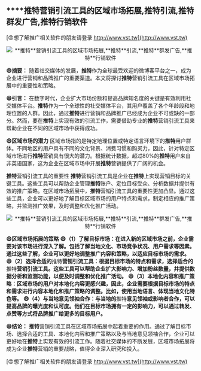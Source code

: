 ## ****推特**营销引流工具的区域市场拓展,**推特**引流,**推特**群发广告,**推特**行销软件**

[😍想了解推广相关软件的朋友请登录 http://www.vst.tw](http://www.vst.tw)

 <center><img src="https://vst.tw/MP4/tuiguang/png/5.png" alt="**推特**营销引流工具的区域市场拓展,**推特**引流,**推特**群发广告,**推特**行销软件"></center>

**😄摘要：**
随着社交媒体的发展，**推特**作为全球最受欢迎的微博客平台之一，成为企业进行营销和品牌推广的重要渠道。本文将探讨**推特**营销引流工具在区域市场拓展中的重要性和策略。

**😄引言：**
在数字时代，企业扩大市场份额和提高品牌知名度的关键是有效利用社交媒体平台。**推特**作为一个全球性的社交媒体平台，其用户覆盖了各个年龄段和地理位置的人群。因此，通过**推特**进行营销和品牌推广已经成为企业不可或缺的一部分。然而，要在**推特**上实现有效的引流工作，需要借助专业的**推特**营销引流工具来帮助企业在不同的区域市场中获得成功。

**😄区域市场的潜力**
区域市场指的是特定地理位置或特定语言环境下的**推特**用户群体。不同地区的用户具有不同的文化背景、消费习惯和购买力，因此，针对特定区域市场进行**推特**营销具有很大的潜力。根据统计数据，超过80%的**推特**用户来自非英语国家，这为企业在区域市场中开展**推特**营销提供了广阔的机会。

**推特**营销引流工具的重要性
**推特**营销引流工具是企业在**推特**上实现营销目标的关键工具。这些工具可以帮助企业管理**推特**账户、定位目标受众、分析数据并提供有效的推广策略。在区域市场拓展中，**推特**营销引流工具的重要性更加凸显。通过这些工具，企业可以更好地了解目标区域市场的用户特点和需求，制定相应的推广策略，并监测推广效果，及时调整和优化推广活动。

 <center><img src="https://vst.tw/MP4/tuiguang/png/7.png" alt="**推特**营销引流工具的区域市场拓展,**推特**引流,**推特**群发广告,**推特**行销软件"></center>

**😄区域市场拓展的策略**
**😄（1）了解目标市场：在进入新的区域市场之前，企业需要对该市场进行深入了解。包括了解当地文化、市场竞争状况、用户需求等因素。通过这些了解，企业可以更好地调整推广内容和策略，以适应目标市场的需求。**
**😄（2）选择合适的**推特**营销引流工具：根据目标市场的特点和需求，选择适合的**推特**营销引流工具。这些工具可以帮助企业扩大影响力、增加粉丝数量，并提供数据分析和监测功能，以便及时调整和优化推广活动。**
**😄（3）本地化内容和推广策略：区域市场的用户对本地化内容更感兴趣，因此，企业需要根据目标市场的特点和需求进行内容本地化和推广策略的调整。比如，使用当地语言、体现当地文化特色等。**
**😄（4）与当地意见领袖合作：与当地的**推特**意见领袖或影响者合作，可以提高品牌的曝光度和认可度。他们在目标市场拥有一定的影响力，可以通过转发、点赞等方式将品牌推广给更多的目标用户。**

**😄结论：**
**推特**营销引流工具在区域市场拓展中起着重要的作用。通过了解目标市场、选择合适的工具、本地化内容和推广策略以及与当地意见领袖合作，企业可以更好地在**推特**上实现有效的引流工作。随着社交媒体的不断发展，区域市场拓展将成为企业**推特**营销的重要战略，值得企业深入研究和投入。

[😍想了解推广相关软件的朋友请登录 http://www.vst.tw](http://www.vst.tw)



